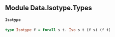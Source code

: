 ## Module Data.Isotype.Types

#### `Isotype`

``` purescript
type Isotype f = forall s t. Iso s t (f s) (f t)
```


